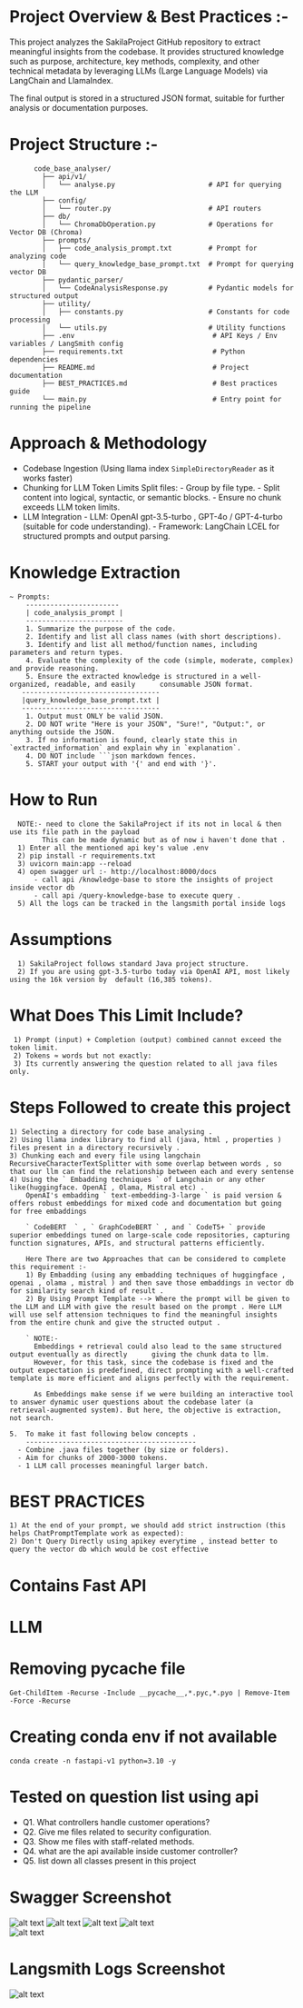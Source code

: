 # Project Overview & Best Practices :-

  This project analyzes the SakilaProject GitHub repository to extract meaningful insights from the codebase. It provides structured knowledge such as purpose, architecture, key methods, complexity, and other technical metadata by leveraging LLMs (Large Language Models) via LangChain and LlamaIndex.

  The final output is stored in a structured JSON format, suitable for further analysis or documentation purposes.

# Project Structure :-
          code_base_analyser/
            ├── api/v1/
            │   └── analyse.py                       # API for querying the LLM
            ├── config/
            │   └── router.py                        # API routers
            ├── db/
            │   └── ChromaDbOperation.py             # Operations for Vector DB (Chroma)
            ├── prompts/
            │   ├── code_analysis_prompt.txt         # Prompt for analyzing code
            │   └── query_knowledge_base_prompt.txt  # Prompt for querying vector DB
            ├── pydantic_parser/
            │   └── CodeAnalysisResponse.py          # Pydantic models for structured output
            ├── utility/
            │   ├── constants.py                     # Constants for code processing
            │   └── utils.py                         # Utility functions
            ├── .env                                  # API Keys / Env variables / LangSmith config
            ├── requirements.txt                      # Python dependencies
            ├── README.md                             # Project documentation
            ├── BEST_PRACTICES.md                     # Best practices guide
            └── main.py                               # Entry point for running the pipeline



# Approach & Methodology
  - Codebase Ingestion (Using llama index ` SimpleDirectoryReader ` as it works faster)
  - Chunking for LLM Token Limits
      Split files:
          - Group by file type.
          - Split content into logical, syntactic, or semantic blocks.
          - Ensure no chunk exceeds LLM token limits.
  - LLM Integration
        - LLM: OpenAI gpt-3.5-turbo , GPT-4o / GPT-4-turbo (suitable for code understanding).
        - Framework: LangChain LCEL for structured prompts and output parsing.

# Knowledge Extraction
    ~ Prompts:
        -----------------------
        | code_analysis_prompt |
        ------------------------
        1. Summarize the purpose of the code.
        2. Identify and list all class names (with short descriptions).
        3. Identify and list all method/function names, including parameters and return types.
        4. Evaluate the complexity of the code (simple, moderate, complex) and provide reasoning.
        5. Ensure the extracted knowledge is structured in a well-organized, readable, and easily      consumable JSON format.
       ----------------------------------
       |query_knowledge_base_prompt.txt |
       ----------------------------------
        1. Output must ONLY be valid JSON.
        2. DO NOT write "Here is your JSON", "Sure!", "Output:", or anything outside the JSON.
        3. If no information is found, clearly state this in `extracted_information` and explain why in `explanation`.
        4. DO NOT include ```json markdown fences.
        5. START your output with '{' and end with '}'.

#  How to Run
      NOTE:- need to clone the SakilaProject if its not in local & then use its file path in the payload
            This can be made dynamic but as of now i haven't done that . 
      1) Enter all the mentioned api key's value .env 
      2) pip install -r requirements.txt
      3) uvicorn main:app --reload
      4) open swagger url :- http://localhost:8000/docs
          - call api /knowledge-base to store the insights of project inside vector db
          - call api /query-knowledge-base to execute query .
      5) All the logs can be tracked in the langsmith portal inside logs


# Assumptions
      1) SakilaProject follows standard Java project structure.
      2) If you are using gpt-3.5-turbo today via OpenAI API, most likely using the 16k version by  default (16,385 tokens).

# What Does This Limit Include?
     1) Prompt (input) + Completion (output) combined cannot exceed the token limit.
     2) Tokens ≈ words but not exactly:
     3) Its currently answering the question related to all java files only.  

# Steps Followed to create this project 
    1) Selecting a directory for code base analysing .
    2) Using llama index library to find all (java, html , properties ) files present in a directory recursively .
    3) Chunking each and every file using langchain RecursiveCharacterTextSplitter with some overlap between words , so that our llm can find the relationship between each and every sentense
    4) Using the ` Embadding techniques ` of Langchain or any other like(huggingface. OpenAI , Olama, Mistral etc) .
        OpenAI's embadding ` text-embedding-3-large ` is paid version & offers robust embeddings for mixed code and documentation but going for free embaddings 

        ` CodeBERT  ` , ` GraphCodeBERT ` , and ` CodeT5+ ` provide superior embeddings tuned on large-scale code repositories, capturing function signatures, APIs, and structural patterns efficiently. 

        Here There are two Approaches that can be considered to complete this requirement :- 
        1) By Embadding (using any embadding techniques of huggingface , openai , olama , mistral ) and then save those embaddings in vector db for similarity search kind of result .
        2) By Using Prompt Template --> Where the prompt will be given to the LLM and LLM with give the result based on the prompt . Here LLM will use self attension techniques to find the meaningful insights from the entire chunk and give the structed output . 

        ` NOTE:- 
          Embeddings + retrieval could also lead to the same structured output eventually as directly      giving the chunk data to llm.
          However, for this task, since the codebase is fixed and the output expectation is predefined, direct prompting with a well-crafted template is more efficient and aligns perfectly with the requirement.

          As Embeddings make sense if we were building an interactive tool to answer dynamic user questions about the codebase later (a retrieval-augmented system). But here, the objective is extraction, not search.

    5.  To make it fast following below concepts . 
        ------------------------------------------
      - Combine .java files together (by size or folders). 
      - Aim for chunks of 2000-3000 tokens. 
      - 1 LLM call processes meaningful larger batch. 

# BEST PRACTICES  
    1) At the end of your prompt, we should add strict instruction (this helps ChatPromptTemplate work as expected):
    2) Don't Query Directly using apikey everytime , instead better to query the vector db which would be cost effective 

# Contains Fast API
# LLM
# Removing __pycache__ file 
    Get-ChildItem -Recurse -Include __pycache__,*.pyc,*.pyo | Remove-Item -Force -Recurse
# Creating conda env if not available
    conda create -n fastapi-v1 python=3.10 -y

# Tested on question list using api 
   - Q1.  What controllers handle customer operations?
   - Q2.  Give me files related to security configuration.
   - Q3.  Show me files with staff-related methods.
   - Q4.  what are the api available inside customer controller?
   - Q5.  list down all classes present in this project

# Swagger Screenshot 
   ![alt text](image-1.png)
   ![alt text](image-4.png)
   ![alt text](image-5.png)
   ![alt text](image-6.png)   
   ![alt text](image-3.png)


# Langsmith Logs Screenshot
   ![alt text](image-2.png)

